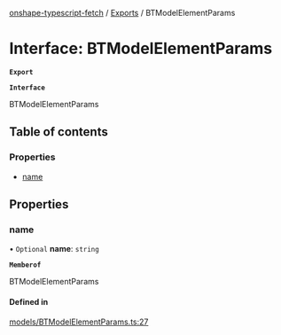 [onshape-typescript-fetch](../README.md) / [Exports](../modules.md) / BTModelElementParams

# Interface: BTModelElementParams

**`Export`**

**`Interface`**

BTModelElementParams

## Table of contents

### Properties

- [name](BTModelElementParams.md#name)

## Properties

### name

• `Optional` **name**: `string`

**`Memberof`**

BTModelElementParams

#### Defined in

[models/BTModelElementParams.ts:27](https://github.com/toebes/onshape-typescript-fetch/blob/3e11ae1/models/BTModelElementParams.ts#L27)
